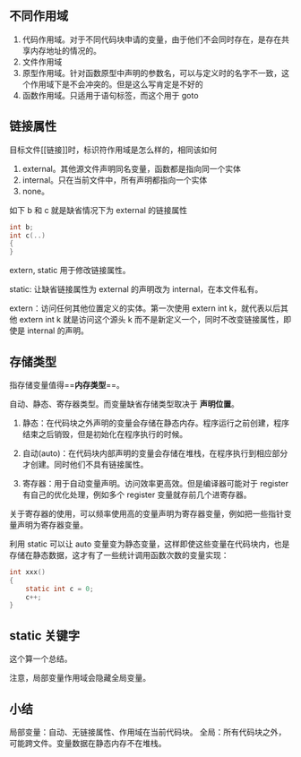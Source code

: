 ## 不同作用域
1. 代码作用域。对于不同代码块申请的变量，由于他们不会同时存在，是存在共享内存地址的情况的。
2. 文件作用域
3. 原型作用域。针对函数原型中声明的参数名，可以与定义时的名字不一致，这个作用域下是不会冲突的。但是这么写肯定是不好的
4. 函数作用域。只适用于语句标签，而这个用于 goto

## 链接属性
目标文件[[链接]]时，标识符作用域是怎么样的，相同该如何

1. external。其他源文件声明同名变量，函数都是指向同一个实体
2. internal。只在当前文件中，所有声明都指向一个实体
3. none。

如下 b 和 c 就是缺省情况下为 external 的链接属性
```c
int b;
int c(..)
{
}
```

extern, static 用于修改链接属性。

static: 让缺省链接属性为 external 的声明改为 internal，在本文件私有。

extern：访问任何其他位置定义的实体。第一次使用 extern int k，就代表以后其他 extern  int k 就是访问这个源头 k 而不是新定义一个，同时不改变链接属性，即使是 internal 的声明。

## 存储类型
指存储变量值得==**内存类型**==。

自动、静态、寄存器类型。而变量缺省存储类型取决于 **声明位置**。

1. 静态：在代码块之外声明的变量会存储在静态内存。程序运行之前创建，程序结束之后销毁，但是初始化在程序执行的时候。

2. 自动(auto)：在代码块内部声明的变量会存储在堆栈，在程序执行到相应部分才创建。同时他们不具有链接属性。

3. 寄存器：用于自动变量声明。访问效率更高效。但是编译器可能对于 register 有自己的优化处理，例如多个 register 变量就存前几个进寄存器。

关于寄存器的使用，可以频率使用高的变量声明为寄存器变量，例如把一些指针变量声明为寄存器变量。

利用 static 可以让 auto 变量变为静态变量，这样即使这些变量在代码块内，也是存储在静态数据，这才有了一些统计调用函数次数的变量实现：
```c
int xxx()
{
	static int c = 0;
	c++;
}
```

## static 关键字
这个算一个总结。

注意，局部变量作用域会隐藏全局变量。



## 小结
局部变量：自动、无链接属性、作用域在当前代码块。
全局：所有代码块之外，可能跨文件。变量数据在静态内存不在堆栈。
